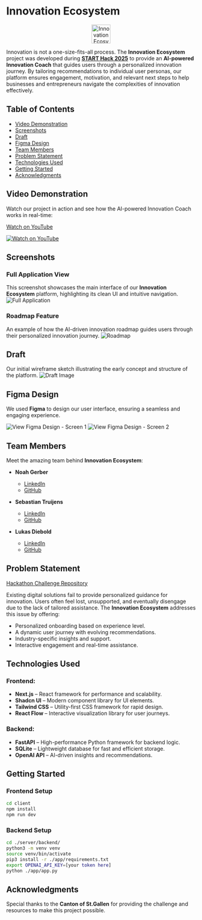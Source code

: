# Innovation Ecosystem

<p align="center">
  <img src="https://raw.githubusercontent.com/heitzlki/innovation-ecosystem/refs/heads/main/docs/logo.svg" alt="Innovation Ecosystem Logo" height="50px">
</p>

Innovation is not a one-size-fits-all process. The **Innovation Ecosystem** project was developed during **[START Hack 2025](https://www.startglobal.org)** to provide an **AI-powered Innovation Coach** that guides users through a personalized innovation journey. By tailoring recommendations to individual user personas, our platform ensures engagement, motivation, and relevant next steps to help businesses and entrepreneurs navigate the complexities of innovation effectively.

## Table of Contents

- [Video Demonstration](#video-demonstration)
- [Screenshots](#screenshots)
- [Draft](#draft)
- [Figma Design](#figma-design)
- [Team Members](#team-members)
- [Problem Statement](#problem-statement)
- [Technologies Used](#technologies-used)
- [Getting Started](#getting-started)
- [Acknowledgments](#acknowledgments)

## Video Demonstration

Watch our project in action and see how the AI-powered Innovation Coach works in real-time:

[Watch on YouTube](https://youtu.be/ljvFArdf-VY)

[![Watch on YouTube](http://img.youtube.com/vi/ljvFArdf-VY/0.jpg)](https://youtu.be/ljvFArdf-VY 'Video Title')

## Screenshots

### Full Application View

This screenshot showcases the main interface of our **Innovation Ecosystem** platform, highlighting its clean UI and intuitive navigation.
![Full Application](https://raw.githubusercontent.com/heitzlki/innovation-ecosystem/refs/heads/main/docs/full.png)

### Roadmap Feature

An example of how the AI-driven innovation roadmap guides users through their personalized innovation journey.
![Roadmap](https://raw.githubusercontent.com/heitzlki/innovation-ecosystem/refs/heads/main/docs/roadmap.png)

## Draft

Our initial wireframe sketch illustrating the early concept and structure of the platform.
![Draft Image](https://raw.githubusercontent.com/heitzlki/innovation-ecosystem/refs/heads/main/docs/draft.JPG)

## Figma Design

We used **Figma** to design our user interface, ensuring a seamless and engaging experience.

![View Figma Design - Screen 1](https://raw.githubusercontent.com/heitzlki/innovation-ecosystem/refs/heads/main/docs/figma1.png)
![View Figma Design - Screen 2](https://raw.githubusercontent.com/heitzlki/innovation-ecosystem/refs/heads/main/docs/figma2.png)

## Team Members

Meet the amazing team behind **Innovation Ecosystem**:

- **Noah Gerber**

  - [LinkedIn](https://www.linkedin.com/in/noah-gerber-a62442229/)
  - [GitHub](https://github.com/gerbernoah)

- **Sebastian Truijens**

  - [LinkedIn](https://www.linkedin.com/in/sebastian-truijens/)
  - [GitHub](https://github.com/trusebass)

- **Lukas Diebold**
  - [LinkedIn](https://www.linkedin.com/in/lukas-diebold/)
  - [GitHub](https://github.com/lukasdiebold)

## Problem Statement

[Hackathon Challenge Repository](https://github.com/START-Hack/Kanton-St.Gallen-STARTHACK25)

Existing digital solutions fail to provide personalized guidance for innovation. Users often feel lost, unsupported, and eventually disengage due to the lack of tailored assistance. The **Innovation Ecosystem** addresses this issue by offering:

- Personalized onboarding based on experience level.
- A dynamic user journey with evolving recommendations.
- Industry-specific insights and support.
- Interactive engagement and real-time assistance.

## Technologies Used

### Frontend:

- **Next.js** – React framework for performance and scalability.
- **Shadcn UI** – Modern component library for UI elements.
- **Tailwind CSS** – Utility-first CSS framework for rapid design.
- **React Flow** – Interactive visualization library for user journeys.

### Backend:

- **FastAPI** – High-performance Python framework for backend logic.
- **SQLite** – Lightweight database for fast and efficient storage.
- **OpenAI API** – AI-driven insights and recommendations.

## Getting Started

### Frontend Setup

```sh
cd client
npm install
npm run dev
```

### Backend Setup

```sh
cd ./server/backend/
python3 -m venv venv
source venv/bin/activate
pip3 install -r ./app/requirements.txt
export OPENAI_API_KEY=[your token here]
python ./app/app.py
```

## Acknowledgments

Special thanks to the **Canton of St.Gallen** for providing the challenge and resources to make this project possible.

